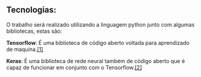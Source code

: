 ## Tecnologias:

O trabalho será realizado utilizando a linguagem python junto com algumas bibliotecas, estas são:  
  
**Tensorflow**: É uma biblioteca de código aberto voltada para aprendizado de maquina.[[1]](https://www.tensorflow.org/overview)  
  
**Keras**: É uma biblioteca de rede neural também de código aberto que é capaz de funcionar em conjunto com o Tensorflow.[[2]](https://keras.io/)

